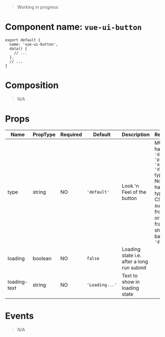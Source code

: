 > Working in progress

# Component name: `vue-ui-button`
```
export default {
  name: 'vue-ui-button',
  data() {
    // ...
  },
  // ...
}
```
# Composition
> N/A
# Props
| Name | PropType | Required | Default | Description | Requirement |
|------|-----------|----------|---------|-------------|-------------|
| type | string | NO | `'default'` | Look 'n Feel of the button | MUST handle `'default', 'primary', 'alternate', 'danger'` types.<br>Non-handled types i.e. no CSS supports from the original framework, should fall back to `'default'` |
| loading | boolean | NO | `false` | Loading state i.e. after a long run submit | |
| loading-text | string | NO | `'Loading...'` | Text to show in loading state | |
# Events
> N/A